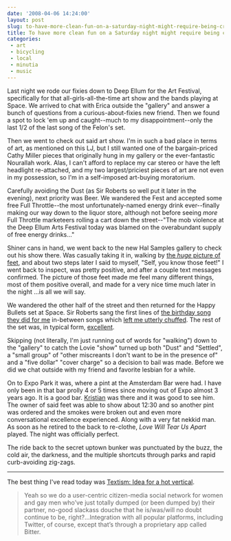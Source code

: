 ```yaml
---
date: '2008-04-06 14:24:00'
layout: post
slug: to-have-more-clean-fun-on-a-saturday-night-might-require-being-criminal
title: To have more clean fun on a Saturday night might require being criminal
categories:
 - art
 - bicycling
 - local
 - minutia
 - music
---
```


Last night we rode our fixies down to Deep Ellum for the Art Festival, specifically for that all-girls-all-the-time art show and the bands playing at Space. We arrived to chat with Erica outside the "gallery" and answer a bunch of questions from a curious-about-fixies new friend. Then we found a spot to lock 'em up and caught--much to my disappointment--only the last 1/2 of the last song of the Felon's set.

Then we went to check out said art show. I'm in such a bad place in terms of art, as mentioned on this LJ, but I still wanted one of the bargain-priced Cathy Miller pieces that originally hung in my gallery or the ever-fantastic Nourallah work. Alas, I can't afford to replace my car stereo or have the left headlight re-attached, and my two largest/priciest pieces of art are not even in my possession, so I'm in a self-imposed art-buying moratorium.

Carefully avoiding the Dust (as Sir Roberts so well put it later in the evening), next priority was Beer. We wandered the Fest and accepted some free Full Throttle--the most unfortunately-named energy drink ever--finally making our way down to the liquor store, although not before seeing _more_ Full Throttle marketeers rolling a cart down the street--"The mob violence at the Deep Ellum Arts Festival today was blamed on the overabundant supply of free energy drinks..."

Shiner cans in hand, we went back to the new Hal Samples gallery to check out his show there. Was casually taking it in, walking by [the _huge_ picture of feet][1], and about two steps later I said to myself, "Self, you know those feet!" I went back to inspect, was pretty positive, and after a couple text messages confirmed. The picture of those feet made me feel many different things, most of them positive overall, and made for a very nice time much later in the night ...is all we will say.

We wandered the other half of the street and then returned for the Happy Bullets set at Space. Sir Roberts sang the first lines of [the birthday song they did for me][2] in-between songs which [left me utterly chuffed][3]. The rest of the set was, in typical form, [excellent][4].

Skipping (not literally, I'm just running out of words for "walking") down to the "gallery" to catch the Lovie "show" turned up both "Dust" and "Settled", a "small group" of "other miscreants I don't want to be in the presence of" and a "five dollar" "cover charge" so a decision to bail was made. Before we did we chat outside with my friend and favorite lesbian for a while.

On to Expo Park it was, where a pint at the Amsterdam Bar were had. I have only been in that bar prolly 4 or 5 times since moving out of Expo almost 3 years ago. It is a good bar. [Kristian][5] was there and it was good to see him. The owner of said feet was able to show about 12:30 and so another pint was ordered and the smokes were broken out and even more conversational excellence experienced. Along with a very fat nekkid man. As soon as he retired to the back to re-clothe, _Love Will Tear Us Apart_ played. The night was officially perfect.

The ride back to the secret uptown bunker was punctuated by the buzz, the cold air, the darkness, and the multiple shortcuts through parks and rapid curb-avoiding zig-zags.

---

The best thing I've read today was [Textism: Idea for a hot vertical][6].

> Yeah so we do a user-centric citizen-media social network for women and gay men who’ve just totally dumped (or been dumped by) their partner, no-good slackass douche that he is/was/will no doubt continue to be, right?...Integration with all popular platforms, including Twitter, of course, except that’s through a proprietary app called Bitter.

   [1]: http://halsamples.com/blog/files/2008/04/IMG_6510_resized.JPG

   [2]: http://www.carissabyers.com/Music%20on%20Web/Miller%2033/04%20Happy%20Bullets.mp3

   [3]: http://twitter.com/dealingwith/statuses/783691823

   [4]: http://twitter.com/dealingwith/statuses/783700130

   [5]: http://prodigalnine.com/

   [6]: http://textism.com/2008/04/06/idea.for.a.hot.vertical
